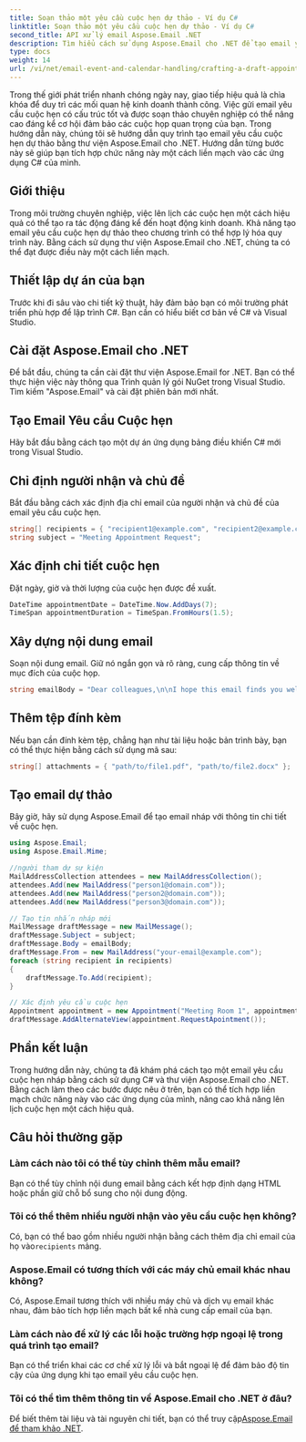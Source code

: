 ```yaml
---
title: Soạn thảo một yêu cầu cuộc hẹn dự thảo - Ví dụ C#
linktitle: Soạn thảo một yêu cầu cuộc hẹn dự thảo - Ví dụ C#
second_title: API xử lý email Aspose.Email .NET
description: Tìm hiểu cách sử dụng Aspose.Email cho .NET để tạo email yêu cầu cuộc hẹn nháp trong C#. Tăng cường giao tiếp và hiệu quả kinh doanh.
type: docs
weight: 14
url: /vi/net/email-event-and-calendar-handling/crafting-a-draft-appointment-request-csharp-example/
---
```


Trong thế giới phát triển nhanh chóng ngày nay, giao tiếp hiệu quả là chìa khóa để duy trì các mối quan hệ kinh doanh thành công. Việc gửi email yêu cầu cuộc hẹn có cấu trúc tốt và được soạn thảo chuyên nghiệp có thể nâng cao đáng kể cơ hội đảm bảo các cuộc họp quan trọng của bạn. Trong hướng dẫn này, chúng tôi sẽ hướng dẫn quy trình tạo email yêu cầu cuộc hẹn dự thảo bằng thư viện Aspose.Email cho .NET. Hướng dẫn từng bước này sẽ giúp bạn tích hợp chức năng này một cách liền mạch vào các ứng dụng C# của mình.

## Giới thiệu

Trong môi trường chuyên nghiệp, việc lên lịch các cuộc hẹn một cách hiệu quả có thể tạo ra tác động đáng kể đến hoạt động kinh doanh. Khả năng tạo email yêu cầu cuộc hẹn dự thảo theo chương trình có thể hợp lý hóa quy trình này. Bằng cách sử dụng thư viện Aspose.Email cho .NET, chúng ta có thể đạt được điều này một cách liền mạch.

## Thiết lập dự án của bạn

Trước khi đi sâu vào chi tiết kỹ thuật, hãy đảm bảo bạn có môi trường phát triển phù hợp để lập trình C#. Bạn cần có hiểu biết cơ bản về C# và Visual Studio.

##  Cài đặt Aspose.Email cho .NET

Để bắt đầu, chúng ta cần cài đặt thư viện Aspose.Email for .NET. Bạn có thể thực hiện việc này thông qua Trình quản lý gói NuGet trong Visual Studio. Tìm kiếm "Aspose.Email" và cài đặt phiên bản mới nhất.

##  Tạo Email Yêu cầu Cuộc hẹn

Hãy bắt đầu bằng cách tạo một dự án ứng dụng bảng điều khiển C# mới trong Visual Studio.

##  Chỉ định người nhận và chủ đề

Bắt đầu bằng cách xác định địa chỉ email của người nhận và chủ đề của email yêu cầu cuộc hẹn.

```csharp
string[] recipients = { "recipient1@example.com", "recipient2@example.com" };
string subject = "Meeting Appointment Request";
```

##  Xác định chi tiết cuộc hẹn

Đặt ngày, giờ và thời lượng của cuộc hẹn được đề xuất.

```csharp
DateTime appointmentDate = DateTime.Now.AddDays(7);
TimeSpan appointmentDuration = TimeSpan.FromHours(1.5);
```

##  Xây dựng nội dung email

Soạn nội dung email. Giữ nó ngắn gọn và rõ ràng, cung cấp thông tin về mục đích của cuộc họp.

```csharp
string emailBody = "Dear colleagues,\n\nI hope this email finds you well. I would like to request a meeting to discuss...";
```

##  Thêm tệp đính kèm

Nếu bạn cần đính kèm tệp, chẳng hạn như tài liệu hoặc bản trình bày, bạn có thể thực hiện bằng cách sử dụng mã sau:

```csharp
string[] attachments = { "path/to/file1.pdf", "path/to/file2.docx" };
```

##  Tạo email dự thảo

Bây giờ, hãy sử dụng Aspose.Email để tạo email nháp với thông tin chi tiết về cuộc hẹn.

```csharp
using Aspose.Email;
using Aspose.Email.Mime;

//người tham dự sự kiện
MailAddressCollection attendees = new MailAddressCollection();
attendees.Add(new MailAddress("person1@domain.com"));
attendees.Add(new MailAddress("person2@domain.com"));
attendees.Add(new MailAddress("person3@domain.com"));

// Tạo tin nhắn nháp mới
MailMessage draftMessage = new MailMessage();
draftMessage.Subject = subject;
draftMessage.Body = emailBody;
draftMessage.From = new MailAddress("your-email@example.com");
foreach (string recipient in recipients)
{
    draftMessage.To.Add(recipient);
}

// Xác định yêu cầu cuộc hẹn
Appointment appointment = new Appointment("Meeting Room 1", appointmentDate, appointmentDate + appointmentDuration, new MailAddress("your-email@example.com"), attendees);
draftMessage.AddAlternateView(appointment.RequestApointment());
```

## Phần kết luận

Trong hướng dẫn này, chúng ta đã khám phá cách tạo một email yêu cầu cuộc hẹn nháp bằng cách sử dụng C# và thư viện Aspose.Email cho .NET. Bằng cách làm theo các bước được nêu ở trên, bạn có thể tích hợp liền mạch chức năng này vào các ứng dụng của mình, nâng cao khả năng lên lịch cuộc hẹn một cách hiệu quả.

## Câu hỏi thường gặp

### Làm cách nào tôi có thể tùy chỉnh thêm mẫu email?

Bạn có thể tùy chỉnh nội dung email bằng cách kết hợp định dạng HTML hoặc phần giữ chỗ bổ sung cho nội dung động.

### Tôi có thể thêm nhiều người nhận vào yêu cầu cuộc hẹn không?

 Có, bạn có thể bao gồm nhiều người nhận bằng cách thêm địa chỉ email của họ vào`recipients` mảng.

### Aspose.Email có tương thích với các máy chủ email khác nhau không?

Có, Aspose.Email tương thích với nhiều máy chủ và dịch vụ email khác nhau, đảm bảo tích hợp liền mạch bất kể nhà cung cấp email của bạn.

### Làm cách nào để xử lý các lỗi hoặc trường hợp ngoại lệ trong quá trình tạo email?

Bạn có thể triển khai các cơ chế xử lý lỗi và bắt ngoại lệ để đảm bảo độ tin cậy của ứng dụng khi tạo email yêu cầu cuộc hẹn.

### Tôi có thể tìm thêm thông tin về Aspose.Email cho .NET ở đâu?

 Để biết thêm tài liệu và tài nguyên chi tiết, bạn có thể truy cập[Aspose.Email để tham khảo .NET](https://reference.aspose.com/email/net/).